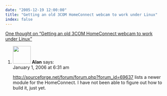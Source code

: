 ```yaml
---
date: "2005-12-19 12:00:00"
title: "Getting an old 3COM HomeConnect webcam to work under Linux"
index: false
---
```


[One thought on &ldquo;Getting an old 3COM HomeConnect webcam to work under Linux&rdquo;](/lemire/blog/2005/12-19-getting-an-old-3com-homeconnect-webcam-to-work-under-linux)

<ol class="comment-list">
<li id="comment-3548" class="comment even thread-even depth-1">
<div class="comment-author vcard">
<img alt src="https://secure.gravatar.com/avatar/9dc3c2f58501db320e87a717b1e34f7e?s=56&#038;d=mm&#038;r=g" srcset="https://secure.gravatar.com/avatar/9dc3c2f58501db320e87a717b1e34f7e?s=112&#038;d=mm&#038;r=g 2x" class="avatar avatar-56 photo" height="56" width="56" decoding="async" /> <b class="fn">Alan</b> <span class="says">says:</span> </div>
<div class="comment-metadata"><time datetime="2006-01-01T06:31:50+00:00">January 1, 2006 at 6:31 am</time></a> </div>
<div class="comment-content">
<p><a href="http://sourceforge.net/forum/forum.php?forum_id=69637" rel="nofollow ugc">http://sourceforge.net/forum/forum.php?forum_id=69637</a> lists a newer module for the HomeConnect. I have not been able to figure out how to build it, just yet.</p>
</div>
</li>
</ol>
